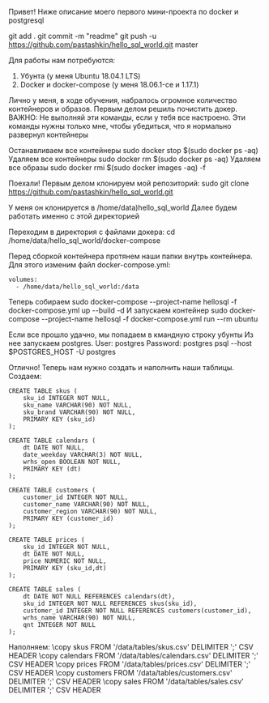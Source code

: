 Привет!
Ниже описание моего первого мини-проекта по docker и postgresql

git add .
git commit -m "readme"
git push -u https://github.com/pastashkin/hello_sql_world.git master


Для работы нам потребуются:
1. Убунта (у меня Ubuntu 18.04.1 LTS)
2. Docker и docker-compose (у меня 18.06.1-ce и 1.17.1)

Лично у меня, в ходе обучения, набралось огромное количество контейнеров и образов. 
Первым делом решиль почистить докер.
ВАЖНО: Не выполняй эти команды, если у тебя все настроено.
Эти команды нужны только мне, чтобы убедиться, что я нормально развернул контейнеры

Останавливаем все контейнеры
    sudo docker stop $(sudo docker ps -aq)
Удаляем все контейнеры
    sudo docker rm $(sudo docker ps -aq)
Удаляем все образы
    sudo docker rmi $(sudo docker images -aq) -f


Поехали!
Первым делом клонируем мой репозиторий:
    sudo git clone https://github.com/pastashkin/hello_sql_world.git

У меня он клонируется в /home/data)hello_sql_world 
Далее будем работать именно с этой директорией

Переходим в директория с файлами докера:
    cd /home/data/hello_sql_world/docker-compose

Перед сборкой контейнера протянем наши папки внутрь контейнера.
Для этого изменим файл docker-compose.yml:

    volumes:
      - /home/data/hello_sql_world:/data

Теперь собираем
    sudo docker-compose --project-name hellosql -f docker-compose.yml up --build -d
И запускаем контейнер
    sudo docker-compose --project-name hellosql -f docker-compose.yml run --rm ubuntu

Если все прошло удачно, мы попадаем в кмандную строку убунты
Из нее запускаем postgres. User: postgres Password: postgres
    psql --host $POSTGRES_HOST -U postgres

Отлично!
Теперь нам нужно создать и наполнить наши таблицы.
Создаем:

	CREATE TABLE skus (
		sku_id INTEGER NOT NULL,
		sku_name VARCHAR(90) NOT NULL,
		sku_brand VARCHAR(90) NOT NULL,
		PRIMARY KEY (sku_id)
	);

	CREATE TABLE calendars (
		dt DATE NOT NULL,
		date_weekday VARCHAR(3) NOT NULL,
		wrhs_open BOOLEAN NOT NULL,
		PRIMARY KEY (dt)
	);

	CREATE TABLE customers (
		customer_id INTEGER NOT NULL,
		customer_name VARCHAR(90) NOT NULL,
		customer_region VARCHAR(90) NOT NULL,
		PRIMARY KEY (customer_id)
	);

	CREATE TABLE prices (
		sku_id INTEGER NOT NULL,
		dt DATE NOT NULL,
		price NUMERIC NOT NULL,
		PRIMARY KEY (sku_id,dt)
	);

	CREATE TABLE sales (
		dt DATE NOT NULL REFERENCES calendars(dt),
		sku_id INTEGER NOT NULL REFERENCES skus(sku_id),
		customer_id INTEGER NOT NULL REFERENCES customers(customer_id),
		wrhs_name VARCHAR(90) NOT NULL,
		qnt INTEGER NOT NULL
	);

Наполняем:
    \copy skus FROM '/data/tables/skus.csv' DELIMITER ';' CSV HEADER
    \copy calendars FROM '/data/tables/calendars.csv' DELIMITER ';' CSV HEADER
    \copy prices FROM '/data/tables/prices.csv' DELIMITER ';' CSV HEADER
    \copy customers FROM '/data/tables/customers.csv' DELIMITER ';' CSV HEADER
    \copy sales FROM '/data/tables/sales.csv' DELIMITER ';' CSV HEADER

